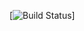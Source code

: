 [![Build Status](https://elvin27.visualstudio.com/_apis/public/build/definitions/b891b942-6b28-4eb0-a5cf-31bb78551b8e/3/badge)]
